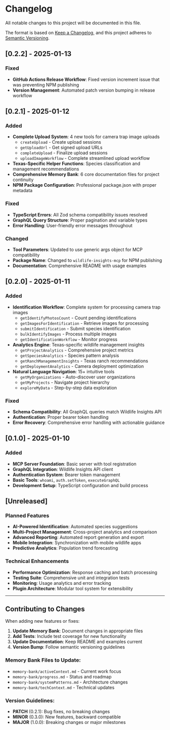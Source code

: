 # Changelog

All notable changes to this project will be documented in this file.

The format is based on [Keep a Changelog](https://keepachangelog.com/en/1.0.0/),
and this project adheres to [Semantic Versioning](https://semver.org/spec/v2.0.0.html).

## [0.2.2] - 2025-01-13

### Fixed
- **GitHub Actions Release Workflow**: Fixed version increment issue that was preventing NPM publishing
- **Version Management**: Automated patch version bumping in release workflow

## [0.2.1] - 2025-01-12

### Added
- **Complete Upload System**: 4 new tools for camera trap image uploads
  - `createUpload` - Create upload sessions
  - `getUploadUrl` - Get signed upload URLs
  - `completeUpload` - Finalize upload sessions
  - `uploadImageWorkflow` - Complete streamlined upload workflow
- **Texas-Specific Helper Functions**: Species classification and management recommendations
- **Comprehensive Memory Bank**: 6 core documentation files for project continuity
- **NPM Package Configuration**: Professional package.json with proper metadata

### Fixed
- **TypeScript Errors**: All Zod schema compatibility issues resolved
- **GraphQL Query Structure**: Proper pagination and variable types
- **Error Handling**: User-friendly error messages throughout

### Changed
- **Tool Parameters**: Updated to use generic args object for MCP compatibility
- **Package Name**: Changed to `wildlife-insights-mcp` for NPM publishing
- **Documentation**: Comprehensive README with usage examples

## [0.2.0] - 2025-01-11

### Added
- **Identification Workflow**: Complete system for processing camera trap images
  - `getIdentifyPhotosCount` - Count pending identifications
  - `getImagesForIdentification` - Retrieve images for processing
  - `submitIdentification` - Submit species identification
  - `bulkIdentifyImages` - Process multiple images
  - `getIdentificationWorkflow` - Monitor progress
- **Analytics Engine**: Texas-specific wildlife management insights
  - `getProjectAnalytics` - Comprehensive project metrics
  - `getSpeciesAnalytics` - Species pattern analysis
  - `getRanchManagementInsights` - Texas ranch recommendations
  - `getDeploymentAnalytics` - Camera deployment optimization
- **Natural Language Navigation**: 15+ intuitive tools
  - `getMyOrganizations` - Auto-discover user organizations
  - `getMyProjects` - Navigate project hierarchy
  - `exploreMyData` - Step-by-step data exploration

### Fixed
- **Schema Compatibility**: All GraphQL queries match Wildlife Insights API
- **Authentication**: Proper bearer token handling
- **Error Recovery**: Comprehensive error handling with actionable guidance

## [0.1.0] - 2025-01-10

### Added
- **MCP Server Foundation**: Basic server with tool registration
- **GraphQL Integration**: Wildlife Insights API client
- **Authentication System**: Bearer token management
- **Basic Tools**: `whoami`, `auth.setToken`, `executeGraphQL`
- **Development Setup**: TypeScript configuration and build process

## [Unreleased]

### Planned Features
- **AI-Powered Identification**: Automated species suggestions
- **Multi-Project Management**: Cross-project analytics and comparison
- **Advanced Reporting**: Automated report generation and export
- **Mobile Integration**: Synchronization with mobile wildlife apps
- **Predictive Analytics**: Population trend forecasting

### Technical Enhancements
- **Performance Optimization**: Response caching and batch processing
- **Testing Suite**: Comprehensive unit and integration tests
- **Monitoring**: Usage analytics and error tracking
- **Plugin Architecture**: Modular tool system for extensibility

---

## Contributing to Changes

When adding new features or fixes:

1. **Update Memory Bank**: Document changes in appropriate files
2. **Add Tests**: Include test coverage for new functionality
3. **Update Documentation**: Keep README and examples current
4. **Version Bump**: Follow semantic versioning guidelines

### Memory Bank Files to Update:
- `memory-bank/activeContext.md` - Current work focus
- `memory-bank/progress.md` - Status and roadmap
- `memory-bank/systemPatterns.md` - Architecture changes
- `memory-bank/techContext.md` - Technical updates

### Version Guidelines:
- **PATCH** (0.2.1): Bug fixes, no breaking changes
- **MINOR** (0.3.0): New features, backward compatible
- **MAJOR** (1.0.0): Breaking changes or major milestones
